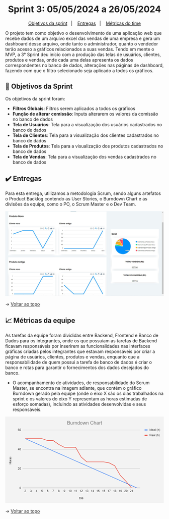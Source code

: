 <span id="topo">

<h1 align="center">Sprint 3: 05/05/2024 a 26/05/2024</h1>

<p align="center">
    <a href="#objetivos">Objetivos da sprint</a> &nbsp |&nbsp &nbsp
    <a href="#entregas">Entregas</a> &nbsp |&nbsp &nbsp
    <a href="#metricas">Métricas do time</a>
</p>

O projeto tem como objetivo o desenvolvimento de uma aplicação web que recebe dados de um arquivo excel das vendas de uma empresa e gera um dashboard desse arquivo, onde tanto o administrador, quanto o vendedor terão acesso a gráficos relacionados a suas vendas. Tendo em mente o MVP, a 3° Sprint deu início com a produção das telas de usuários, clientes, produtos e vendas, onde cada uma delas apresenta os dados correspondentes no banco de dados, alterações nas páginas de dashboard, fazendo com que o filtro selecionado seja aplicado a todos os gráficos.

<span id="objetivos">

## 🎯 Objetivos da Sprint

Os objetivos da sprint foram:

- **Filtros Globais**: Filtros serem aplicados a todos os gráficos
- **Função de alterar comissão**: Inputs alterarem os valores da comissão no banco de dados
- **Tela de Usuários**: Tela para a visualização dos usuários cadastrados no banco de dados
- **Tela de Clientes**: Tela para a visualização dos clientes cadastrados no banco de dados
- **Tela de Produtos**: Tela para a visualização dos produtos cadastrados no banco de dados
- **Tela de Vendas**: Tela para a visualização dos vendas cadastrados no banco de dados

<span id="entregas">

## ✔️ Entregas

Para esta entrega, utilizamos a metodologia Scrum, sendo alguns artefatos o Product Backlog contendo as User Stories, o Burndown Chart e as divisões da equipe, como o PO, o Scrum Master e o Dev Team.

<div align="center">
    
![Gif Sprint 1](./sprint1.jpeg)

</div>

→ [Voltar ao topo](#topo)

<span id="metricas">

## 📈 Métricas da equipe

As tarefas da equipe foram divididas entre Backend, Frontend e Banco de Dados para os integrantes, onde os que possuiam as tarefas de Backend ficavam responsáveis por inserirem as funcionalidades nas interfaces gráficas criadas pelos integrantes que estavam responsáveis por criar a página de usuários, clientes, produtos e vendas, enquanto que a responsabilidade de quem possui a tarefa de banco de dados é criar o banco e rotas para garantir o fornecimentos dos dados desejados do banco.

- O acompanhamento de atividades, de responsabilidade do Scrum Master, se encontra na imagem adiante, que contém o gráfico Burndown gerado pela equipe (onde o eixo X são os dias trabalhados na sprint e os valores do eixo Y representam as horas estimadas de esforço somadas), incluindo as atividades desenvolvidas e seus responsáveis.

<div align="center">

![Burndown](./burndown3.png)

</div>

→ [Voltar ao topo](#topo)
